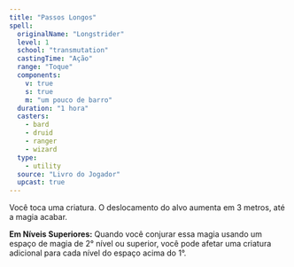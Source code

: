 ```yaml
---
title: "Passos Longos"
spell:
  originalName: "Longstrider"
  level: 1
  school: "transmutation"
  castingTime: "Ação"
  range: "Toque"
  components:
    v: true
    s: true
    m: "um pouco de barro"
  duration: "1 hora"
  casters:
    - bard
    - druid
    - ranger
    - wizard
  type:
    - utility
  source: "Livro do Jogador"
  upcast: true
---
```


Você toca uma criatura. O deslocamento do alvo aumenta em 3 metros, até a magia acabar.

**Em Níveis Superiores:** Quando você conjurar essa magia usando um espaço de magia de 2° nível ou superior, você pode afetar uma criatura adicional para cada nível do espaço acima do 1°.
